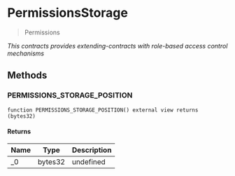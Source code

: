 # PermissionsStorage



> Permissions



*This contracts provides extending-contracts with role-based access control mechanisms*

## Methods

### PERMISSIONS_STORAGE_POSITION

```solidity
function PERMISSIONS_STORAGE_POSITION() external view returns (bytes32)
```






#### Returns

| Name | Type | Description |
|---|---|---|
| _0 | bytes32 | undefined |




